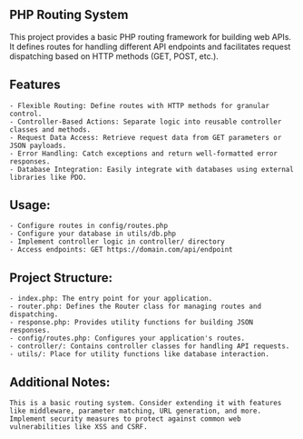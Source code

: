 ## PHP Routing System

This project provides a basic PHP routing framework for building web APIs. It defines routes for handling different API endpoints and facilitates request dispatching based on HTTP methods (GET, POST, etc.).

## Features
    - Flexible Routing: Define routes with HTTP methods for granular control.
    - Controller-Based Actions: Separate logic into reusable controller classes and methods.
    - Request Data Access: Retrieve request data from GET parameters or JSON payloads.
    - Error Handling: Catch exceptions and return well-formatted error responses.
    - Database Integration: Easily integrate with databases using external libraries like PDO.

## Usage:
    - Configure routes in config/routes.php
    - Configure your database in utils/db.php
    - Implement controller logic in controller/ directory
    - Access endpoints: GET https://domain.com/api/endpoint

## Project Structure:
    - index.php: The entry point for your application.
    - router.php: Defines the Router class for managing routes and dispatching.
    - response.php: Provides utility functions for building JSON responses.
    - config/routes.php: Configures your application's routes.
    - controller/: Contains controller classes for handling API requests.
    - utils/: Place for utility functions like database interaction.

## Additional Notes:

    This is a basic routing system. Consider extending it with features like middleware, parameter matching, URL generation, and more.
    Implement security measures to protect against common web vulnerabilities like XSS and CSRF.

